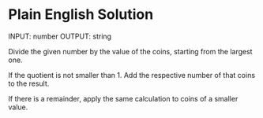 # Plain English Solution
INPUT: number
OUTPUT: string

Divide the given number by the value of the coins, starting from the largest one.

If the quotient is not smaller than 1. Add the respective number of that coins to the result.

If there is a remainder, apply the same calculation to coins of a smaller value.